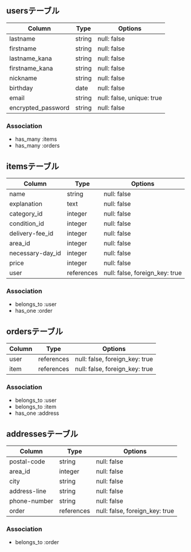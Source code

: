 ## usersテーブル

| Column             | Type    | Options                   |
| ------------------ | ------- | ------------------------- |
| lastname           | string  | null: false               |
| firstname          | string  | null: false               |
| lastname_kana      | string  | null: false               |
| firstname_kana     | string  | null: false               |
| nickname           | string  | null: false               |
| birthday           | date    | null: false               |
| email              | string  | null: false, unique: true |
| encrypted_password | string  | null: false               |

### Association

- has_many :items
- has_many :orders

## itemsテーブル

| Column           | Type       | Options                        |
| ---------------- | ---------- | ------------------------------ |
| name             | string     | null: false                    |
| explanation      | text       | null: false                    |
| category_id      | integer    | null: false                    |
| condition_id     | integer    | null: false                    |
| delivery-fee_id  | integer    | null: false                    |
| area_id          | integer    | null: false                    |
| necessary-day_id | integer    | null: false                    |
| price            | integer    | null: false                    |
| user             | references | null: false, foreign_key: true |

### Association

- belongs_to :user
- has_one :order

## ordersテーブル

| Column       | Type       | Options                        |
| ------------ | ---------- | ------------------------------ |
| user         | references | null: false, foreign_key: true |
| item         | references | null: false, foreign_key: true |

### Association

- belongs_to :user
- belongs_to :item
- has_one :address

## addressesテーブル

| Column       | Type       | Options                        |
| ------------ | ---------- | ------------------------------ |
| postal-code  | string     | null: false                    |
| area_id      | integer    | null: false                    |
| city         | string     | null: false                    |
| address-line | string     | null: false                    |
| phone-number | string     | null: false                    |
| order        | references | null: false, foreign_key: true |

### Association

- belongs_to :order